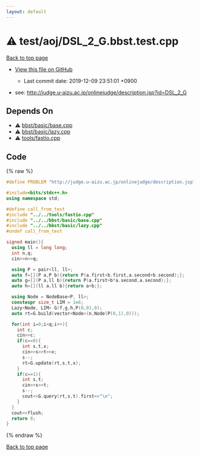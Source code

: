 ```yaml
---
layout: default
---
```


<!-- mathjax config similar to math.stackexchange -->
<script type="text/javascript" async
  src="https://cdnjs.cloudflare.com/ajax/libs/mathjax/2.7.5/MathJax.js?config=TeX-MML-AM_CHTML">
</script>
<script type="text/x-mathjax-config">
  MathJax.Hub.Config({
    TeX: { equationNumbers: { autoNumber: "AMS" }},
    tex2jax: {
      inlineMath: [ ['$','$'] ],
      processEscapes: true
    },
    "HTML-CSS": { matchFontHeight: false },
    displayAlign: "left",
    displayIndent: "2em"
  });
</script>

<script type="text/javascript" src="https://cdnjs.cloudflare.com/ajax/libs/jquery/3.4.1/jquery.min.js"></script>
<script src="https://cdn.jsdelivr.net/npm/jquery-balloon-js@1.1.2/jquery.balloon.min.js" integrity="sha256-ZEYs9VrgAeNuPvs15E39OsyOJaIkXEEt10fzxJ20+2I=" crossorigin="anonymous"></script>
<script type="text/javascript" src="../../../assets/js/copy-button.js"></script>
<link rel="stylesheet" href="../../../assets/css/copy-button.css" />


# :warning: test/aoj/DSL_2_G.bbst.test.cpp
<a href="../../../index.html">Back to top page</a>

* <a href="{{ site.github.repository_url }}/blob/master/test/aoj/DSL_2_G.bbst.test.cpp">View this file on GitHub</a>
    - Last commit date: 2019-12-09 23:51:01 +0900


* see: <a href="http://judge.u-aizu.ac.jp/onlinejudge/description.jsp?id=DSL_2_G">http://judge.u-aizu.ac.jp/onlinejudge/description.jsp?id=DSL_2_G</a>


## Depends On
* :warning: <a href="../../../library/bbst/basic/base.cpp.html">bbst/basic/base.cpp</a>
* :warning: <a href="../../../library/bbst/basic/lazy.cpp.html">bbst/basic/lazy.cpp</a>
* :warning: <a href="../../../library/tools/fastio.cpp.html">tools/fastio.cpp</a>


## Code
{% raw %}
```cpp
#define PROBLEM "http://judge.u-aizu.ac.jp/onlinejudge/description.jsp?id=DSL_2_G"

#include<bits/stdc++.h>
using namespace std;

#define call_from_test
#include "../../tools/fastio.cpp"
#include "../../bbst/basic/base.cpp"
#include "../../bbst/basic/lazy.cpp"
#undef call_from_test

signed main(){
  using ll = long long;
  int n,q;
  cin>>n>>q;

  using P = pair<ll, ll>;
  auto f=[](P a,P b){return P(a.first+b.first,a.second+b.second);};
  auto g=[](P a,ll b){return P(a.first+b*a.second,a.second);};
  auto h=[](ll a,ll b){return a+b;};

  using Node = NodeBase<P, ll>;
  constexpr size_t LIM = 1e6;
  Lazy<Node, LIM> G(f,g,h,P(0,0),0);
  auto rt=G.build(vector<Node>(n,Node(P(0,1),0)));

  for(int i=0;i<q;i++){
    int c;
    cin>>c;
    if(c==0){
      int s,t,x;
      cin>>s>>t>>x;
      s--;
      rt=G.update(rt,s,t,x);
    }
    if(c==1){
      int s,t;
      cin>>s>>t;
      s--;
      cout<<G.query(rt,s,t).first<<"\n";
    }
  }
  cout<<flush;
  return 0;
}

```
{% endraw %}

<a href="../../../index.html">Back to top page</a>

